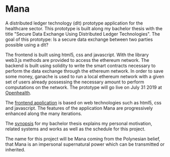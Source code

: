 # Mana
A distributed ledger technology (dlt) prototype application for the healthcare sector. This prototype is built along my bachelor thesis with the title "Secure Data Exchange Using Distributed Ledger Technologies". The goal of this prototype: Is a secure data exchange between two parties possible using a dlt? 

The frontend is built using html5, css and javascript. With the library web3.js methods are provided to access the ethereum network. The backend is built using solidity to write the smart contracts necessary to perform the data exchange through the ethereum network. In order to save some money, ganache is used to run a local ethereum network with a given set of users already possessing the necessary amount to perform computations on the network. The prototype will go live on July 31 2019 at [Openhealth](http://openhealth.care).

The [frontend application](https://github.com/basacul/Mana/blob/master/app/index.html) is based on web technologies such as html5, css and javascript. The features of the application Mana are progressively enhanced along the many iterations. 

The [synopsis](https://github.com/basacul/Mana/blob/master/documents/Secure_Data_Exchange_Using_Distributed_Ledger_Technologies_Version_0_8.pdf) for my bachelor thesis explains my personal motivation, related systems and works as well as the schedule for this project.


The name for this project will be Mana coming from the Polynesian belief, that Mana is an impersonal supernatural power which can be transmitted or inherited.
